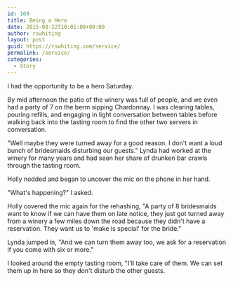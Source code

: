 ```yaml
---
id: 169
title: Being a Hero
date: 2015-08-22T10:01:00+00:00
author: rswhiting
layout: post
guid: https://rswhiting.com/service/
permalink: /service/
categories:
  - Story
---
```

I had the opportunity to be a hero Saturday.

By mid afternoon the patio of the winery was full of people, and we even had a party of 7 on the berm sipping Chardonnay. I was clearing tables, pouring refills, and engaging in light conversation between tables before walking back into the tasting room to find the other two servers in conversation.

"Well maybe they were turned away for a good reason. I don't want a loud bunch of bridesmaids disturbing our guests." Lynda had worked at the winery for many years and had seen her share of drunken bar crawls through the tasting room.

Holly nodded and began to uncover the mic on the phone in her hand.

"What's happening?" I asked.

Holly covered the mic again for the rehashing, "A party of 8 bridesmaids want to know if we can have them on late notice, they just got turned away from a winery a few miles down the road because they didn't have a reservation. They want us to 'make is special' for the bride."

Lynda jumped in, "And we can turn them away too, we ask for a reservation if you come with six or more."

I looked around the empty tasting room, "I'll take care of them. We can set them up in here so they don't disturb the other guests.